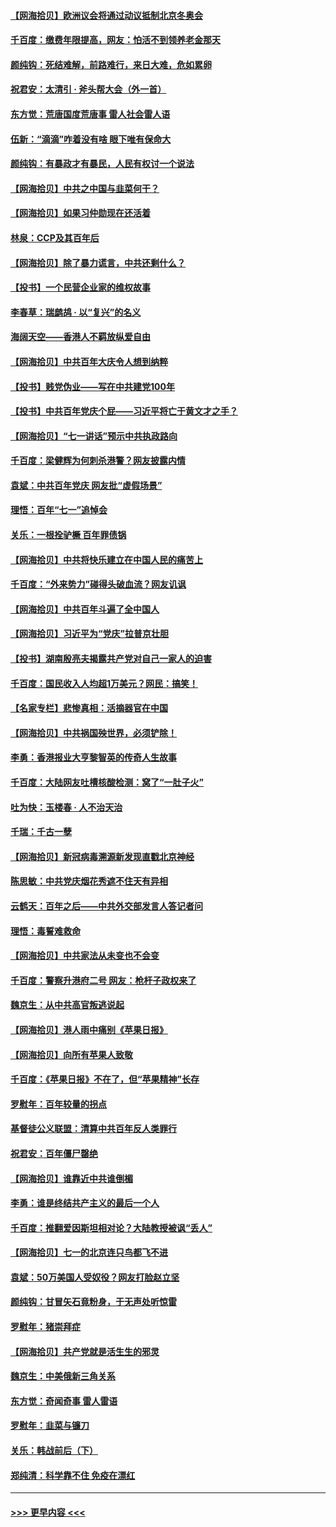 #### [【网海拾贝】欧洲议会将通过动议抵制北京冬奥会](../pages/nsc993/n13078156.md?t=07101101) 
#### [千百度：缴费年限提高，网友：怕活不到领养老金那天](../pages/nsc993/n13078088.md?t=07101101) 
#### [颜纯钩：死结难解，前路难行，来日大难，危如累卵](../pages/nsc993/n13077179.md?t=07101101) 
#### [祝君安：太清引 · 斧头帮大会（外一首）](../pages/nsc993/n13077162.md?t=07101101) 
#### [东方觉：荒唐国度荒唐事 雷人社会雷人语](../pages/nsc993/n13075917.md?t=07101101) 
#### [伍新：“滴滴”咋着没有啥 眼下唯有保命大](../pages/nsc993/n13075894.md?t=07101101) 
#### [颜纯钩：有暴政才有暴民，人民有权讨一个说法](../pages/nsc993/n13075734.md?t=07101101) 
#### [【网海拾贝】中共之中国与韭菜何干？](../pages/nsc993/n13075428.md?t=07101101) 
#### [【网海拾贝】如果习仲勋现在还活着](../pages/nsc993/n13073410.md?t=07101101) 
#### [林泉：CCP及其百年后](../pages/nsc993/n13073226.md?t=07101101) 
#### [【网海拾贝】除了暴力谎言，中共还剩什么？](../pages/nsc993/n13071082.md?t=07101101) 
#### [【投书】一个民营企业家的维权故事](../pages/nsc993/n13070932.md?t=07101101) 
#### [李春草：瑞鹧鸪 · 以“复兴”的名义](../pages/nsc993/n13069984.md?t=07101101) 
#### [海阔天空——香港人不羁放纵爱自由](../pages/nsc993/n13069407.md?t=07101101) 
#### [【网海拾贝】中共百年大庆令人想到纳粹](../pages/nsc993/n13068483.md?t=07101101) 
#### [【投书】贱党伪业——写在中共建党100年](../pages/nsc993/n13067843.md?t=07101101) 
#### [【投书】中共百年党庆个屁——习近平将亡于黄文才之手？](../pages/nsc993/n13067425.md?t=07101101) 
#### [【网海拾贝】“七一讲话”预示中共执政路向](../pages/nsc993/n13066434.md?t=07101101) 
#### [千百度：梁健辉为何刺杀港警？网友披露内情](../pages/nsc993/n13066979.md?t=07101101) 
#### [袁斌：中共百年党庆 网友批“虚假场景”](../pages/nsc993/n13066385.md?t=07101101) 
#### [理悟：百年“七一”追悼会](../pages/nsc993/n13066106.md?t=07101101) 
#### [关乐：一根拴驴橛 百年罪债锅](../pages/nsc993/n13066089.md?t=07101101) 
#### [【网海拾贝】中共将快乐建立在中国人民的痛苦上](../pages/nsc993/n13064939.md?t=07101101) 
#### [千百度：“外来势力”碰得头破血流？网友讥讽](../pages/nsc993/n13064878.md?t=07101101) 
#### [【网海拾贝】中共百年斗遍了全中国人](../pages/nsc993/n13060020.md?t=07101101) 
#### [【网海拾贝】习近平为“党庆”拉普京壮胆](../pages/nsc993/n13057781.md?t=07101101) 
#### [【投书】湖南殷亮夫揭露共产党对自己一家人的迫害](../pages/nsc993/n13057744.md?t=07101101) 
#### [千百度：国民收入人均超1万美元？网民：搞笑！](../pages/nsc993/n13057692.md?t=07101101) 
#### [【名家专栏】悲惨真相：活摘器官在中国](../pages/nsc993/n13056611.md?t=07101101) 
#### [【网海拾贝】中共祸国殃世界，必须铲除！](../pages/nsc993/n13056011.md?t=07101101) 
#### [李勇：香港报业大亨黎智英的传奇人生故事](../pages/nsc993/n13055258.md?t=07101101) 
#### [千百度：大陆网友吐槽核酸检测：窝了“一肚子火”](../pages/nsc993/n13055194.md?t=07101101) 
#### [吐为快：玉楼春 · 人不治天治](../pages/nsc993/n13054028.md?t=07101101) 
#### [千瑞：千古一孽](../pages/nsc993/n13054016.md?t=07101101) 
#### [【网海拾贝】新冠病毒溯源新发现直戳北京神经](../pages/nsc993/n13052425.md?t=07101101) 
#### [陈思敏：中共党庆烟花秀遮不住天有异相](../pages/nsc993/n13052020.md?t=07101101) 
#### [云鹤天：百年之后——中共外交部发言人答记者问](../pages/nsc993/n13051604.md?t=07101101) 
#### [理悟：毒誓难救命](../pages/nsc993/n13051601.md?t=07101101) 
#### [【网海拾贝】中共家法从未变也不会变](../pages/nsc993/n13050366.md?t=07101101) 
#### [千百度：警察升港府二号 网友：枪杆子政权来了](../pages/nsc993/n13050261.md?t=07101101) 
#### [魏京生：从中共高官叛逃说起](../pages/nsc993/n13048997.md?t=07101101) 
#### [【网海拾贝】港人雨中痛别《苹果日报》](../pages/nsc993/n13048941.md?t=07101101) 
#### [【网海拾贝】向所有苹果人致敬](../pages/nsc993/n13046795.md?t=07101101) 
#### [千百度：《苹果日报》不在了，但“苹果精神”长存](../pages/nsc993/n13046703.md?t=07101101) 
#### [罗慰年：百年较量的拐点](../pages/nsc993/n13046542.md?t=07101101) 
#### [基督徒公义联盟：清算中共百年反人类罪行](../pages/nsc993/n13046499.md?t=07101101) 
#### [祝君安：百年僵尸罄绝](../pages/nsc993/n13045595.md?t=07101101) 
#### [【网海拾贝】谁靠近中共谁倒楣](../pages/nsc993/n13044667.md?t=07101101) 
#### [李勇：谁是终结共产主义的最后一个人](../pages/nsc993/n13044397.md?t=07101101) 
#### [千百度：推翻爱因斯坦相对论？大陆教授被讽“丢人”](../pages/nsc993/n13043908.md?t=07101101) 
#### [【网海拾贝】七一的北京连只鸟都飞不进](../pages/nsc993/n13041377.md?t=07101101) 
#### [袁斌：50万美国人受奴役？网友打脸赵立坚](../pages/nsc993/n13041330.md?t=07101101) 
#### [颜纯钩：甘冒矢石竟粉身，于无声处听惊雷](../pages/nsc993/n13041140.md?t=07101101) 
#### [罗慰年：猪崇拜症](../pages/nsc993/n13041071.md?t=07101101) 
#### [【网海拾贝】共产党就是活生生的邪灵](../pages/nsc993/n13036627.md?t=07101101) 
#### [魏京生：中美俄新三角关系](../pages/nsc993/n13035986.md?t=07101101) 
#### [东方觉：奇闻奇事 雷人雷语](../pages/nsc993/n13035878.md?t=07101101) 
#### [罗慰年：韭菜与镰刀](../pages/nsc993/n13034374.md?t=07101101) 
#### [关乐：韩战前后（下）](../pages/nsc993/n13034113.md?t=07101101) 
#### [郑纯清：科学靠不住 免疫在漂红](../pages/nsc993/n13034093.md?t=07101101) 

----
#### [ >>> 更早内容 <<< ](../indexes/nsc993-earlier.md)
